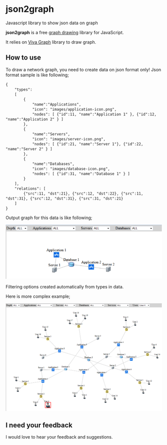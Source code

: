 json2graph
==========

Javascript library to show json data on graph

**json2graph** is a free [graph drawing](http://en.wikipedia.org/wiki/Graph_drawing) library for JavaScript.

It relies on [Viva Graph](https://github.com/anvaka/VivaGraphJS) library to draw graph. 

How to use
----------------------------------------------------
To draw a network graph, you need to create data on json format only!
Json format sample is like following;
```
{
	"types":
	[
		{
			"name":"Applications",
			"icon": "images/application-icon.png",
			"nodes": [ {"id":11, "name":"Application 1" }, {"id":12, "name":"Application 2" } ]
		},
		{
			"name":"Servers",
			"icon": "images/server-icon.png",
			"nodes": [ {"id":21, "name":"Server 1"}, {"id":22, "name":"Server 2" } ]
		},
		{
			"name":"Databases",
			"icon": "images/database-icon.png",
			"nodes": [ {"id":31, "name":"Database 1" } ]
		}
	],
	"relations": [
	 	{"src":11, "dst":21}, {"src":12, "dst":22},	{"src":11, "dst":31}, {"src":12, "dst":31}, {"src":31, "dst":21}					
	]
}

```

Output graph for this data is like following;

![Simple](screenshot_simple.png)

Filtering options created automatically from types in data.

Here is more complex example;

![Simple](screenshot.png)

I need your feedback
----------------------------------------------------
I would love to hear your feedback and suggestions. 
